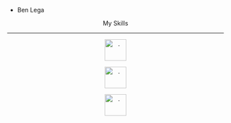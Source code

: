 - Ben Lega

<!---
CoderLega/CoderLega is a ✨ special ✨ repository because its `README.md` (this file) appears on your GitHub profile.
You can click the Preview link to take a look at your changes.
--->
<html lang="en">

<head>
    <meta charset="UTF-8">
    <meta name="viewport" content="width=device-width, initial-scale=1.0">
    <title>Document</title>
    <link rel="stylesheet" href="https://cdn.jsdelivr.net/npm/bootstrap@4.6.2/dist/css/bootstrap.min.css"
        integrity="sha384-xOolHFLEh07PJGoPkLv1IbcEPTNtaed2xpHsD9ESMhqIYd0nLMwNLD69Npy4HI+N" crossorigin="anonymous">
    
</head>

<body>
    <div class="container">
        <div class="row">
            <div class="col" style="text-align: center;"><span class="imge">My Skills</span>
                <hr>
            </div>
        </div>
        <div class="container">
            <div class="row">
                <div class="container" style="text-align: center;">
                    <a href="https://tr.wikipedia.org/wiki/CSS"><img src="/css3-logo-8724075274-seeklogo.com.png"
                            alt="." style="height: 50px;width: 50px;"></a>

 <a href="https://tr.wikipedia.org/wiki/HTML"><img src="/HTML5_logo_and_wordmark.svg.png" alt="."
                            style="height: 50px;width: 50px;"></a>

<a href="https://tr.wikipedia.org/wiki/Bootstrap_(%C3%B6ny%C3%BCz_k%C3%BCt%C3%BCphanesi)"><img
                            src="/bootstrap-5-logo-icon.png" alt="." style="height: 50px;width: 50px;"></a>

</div>
</div></div>
 </div>
</body>

</html>
     
